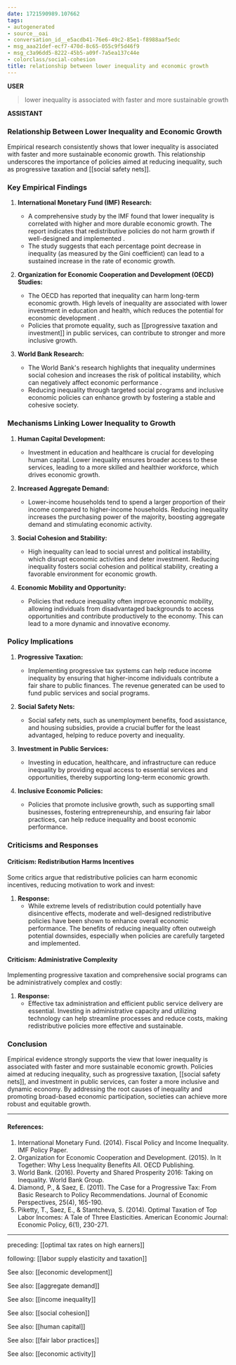 ```yaml
---
date: 1721590989.107662
tags:
- autogenerated
- source__oai
- conversation_id__e5acdb41-76e6-49c2-85e1-f8988aaf5edc
- msg_aaa21def-ecf7-470d-8c65-055c9f5d46f9
- msg_c3a96dd5-8222-45b5-a09f-7a5ea137c44e
- colorclass/social-cohesion
title: relationship between lower inequality and economic growth
---
```


**USER**

> lower inequality is associated with faster and more sustainable growth


**ASSISTANT**

### Relationship Between Lower Inequality and Economic Growth

Empirical research consistently shows that lower inequality is associated with faster and more sustainable economic growth. This relationship underscores the importance of policies aimed at reducing inequality, such as progressive taxation and [[social safety nets]].

### Key Empirical Findings

1. **International Monetary Fund (IMF) Research:**
   - A comprehensive study by the IMF found that lower inequality is correlated with higher and more durable economic growth. The report indicates that redistributive policies do not harm growth if well-designed and implemented .
   - The study suggests that each percentage point decrease in inequality (as measured by the Gini coefficient) can lead to a sustained increase in the rate of economic growth.

2. **Organization for Economic Cooperation and Development (OECD) Studies:**
   - The OECD has reported that inequality can harm long-term economic growth. High levels of inequality are associated with lower investment in education and health, which reduces the potential for economic development .
   - Policies that promote equality, such as [[progressive taxation and investment]] in public services, can contribute to stronger and more inclusive growth.

3. **World Bank Research:**
   - The World Bank's research highlights that inequality undermines social cohesion and increases the risk of political instability, which can negatively affect economic performance .
   - Reducing inequality through targeted social programs and inclusive economic policies can enhance growth by fostering a stable and cohesive society.

### Mechanisms Linking Lower Inequality to Growth

1. **Human Capital Development:**
   - Investment in education and healthcare is crucial for developing human capital. Lower inequality ensures broader access to these services, leading to a more skilled and healthier workforce, which drives economic growth.
   
2. **Increased Aggregate Demand:**
   - Lower-income households tend to spend a larger proportion of their income compared to higher-income households. Reducing inequality increases the purchasing power of the majority, boosting aggregate demand and stimulating economic activity.
   
3. **Social Cohesion and Stability:**
   - High inequality can lead to social unrest and political instability, which disrupt economic activities and deter investment. Reducing inequality fosters social cohesion and political stability, creating a favorable environment for economic growth.
   
4. **Economic Mobility and Opportunity:**
   - Policies that reduce inequality often improve economic mobility, allowing individuals from disadvantaged backgrounds to access opportunities and contribute productively to the economy. This can lead to a more dynamic and innovative economy.

### Policy Implications

1. **Progressive Taxation:**
   - Implementing progressive tax systems can help reduce income inequality by ensuring that higher-income individuals contribute a fair share to public finances. The revenue generated can be used to fund public services and social programs.
   
2. **Social Safety Nets:**
   - Social safety nets, such as unemployment benefits, food assistance, and housing subsidies, provide a crucial buffer for the least advantaged, helping to reduce poverty and inequality.
   
3. **Investment in Public Services:**
   - Investing in education, healthcare, and infrastructure can reduce inequality by providing equal access to essential services and opportunities, thereby supporting long-term economic growth.
   
4. **Inclusive Economic Policies:**
   - Policies that promote inclusive growth, such as supporting small businesses, fostering entrepreneurship, and ensuring fair labor practices, can help reduce inequality and boost economic performance.

### Criticisms and Responses

#### Criticism: Redistribution Harms Incentives

Some critics argue that redistributive policies can harm economic incentives, reducing motivation to work and invest:

1. **Response:**
   - While extreme levels of redistribution could potentially have disincentive effects, moderate and well-designed redistributive policies have been shown to enhance overall economic performance. The benefits of reducing inequality often outweigh potential downsides, especially when policies are carefully targeted and implemented.

#### Criticism: Administrative Complexity

Implementing progressive taxation and comprehensive social programs can be administratively complex and costly:

1. **Response:**
   - Effective tax administration and efficient public service delivery are essential. Investing in administrative capacity and utilizing technology can help streamline processes and reduce costs, making redistributive policies more effective and sustainable.

### Conclusion

Empirical evidence strongly supports the view that lower inequality is associated with faster and more sustainable economic growth. Policies aimed at reducing inequality, such as progressive taxation, [[social safety nets]], and investment in public services, can foster a more inclusive and dynamic economy. By addressing the root causes of inequality and promoting broad-based economic participation, societies can achieve more robust and equitable growth.

---

#### References:

1. International Monetary Fund. (2014). Fiscal Policy and Income Inequality. IMF Policy Paper.
2. Organization for Economic Cooperation and Development. (2015). In It Together: Why Less Inequality Benefits All. OECD Publishing.
3. World Bank. (2016). Poverty and Shared Prosperity 2016: Taking on Inequality. World Bank Group.
4. Diamond, P., & Saez, E. (2011). The Case for a Progressive Tax: From Basic Research to Policy Recommendations. Journal of Economic Perspectives, 25(4), 165-190.
5. Piketty, T., Saez, E., & Stantcheva, S. (2014). Optimal Taxation of Top Labor Incomes: A Tale of Three Elasticities. American Economic Journal: Economic Policy, 6(1), 230-271.


---

preceding: [[optimal tax rates on high earners]]  


following: [[labor supply elasticity and taxation]]

See also: [[economic development]]


See also: [[aggregate demand]]


See also: [[income inequality]]


See also: [[social cohesion]]


See also: [[human capital]]


See also: [[fair labor practices]]


See also: [[economic activity]]